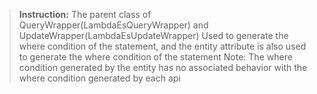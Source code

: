 > **Instruction:**
> The parent class of QueryWrapper(LambdaEsQueryWrapper) and UpdateWrapper(LambdaEsUpdateWrapper)
> Used to generate the where condition of the statement, and the entity attribute is also used to generate the where condition of the statement
> Note: The where condition generated by the entity has no associated behavior with the where condition generated by each api


